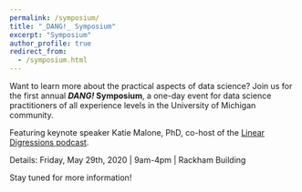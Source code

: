 ```yaml
---
permalink: /symposium/
title: "_DANG!_ Symposium"
excerpt: "Symposium"
author_profile: true
redirect_from:
  - /symposium.html
---
```


Want to learn more about the practical aspects of data science? Join us for the first annual **_DANG!_ Symposium**, a one-day event for data science practitioners of all experience levels in the University of Michigan community.

Featuring keynote speaker Katie Malone, PhD, co-host of the [Linear Digressions podcast](http://lineardigressions.com/).

Details: Friday, May 29th, 2020 \| 9am-4pm \| Rackham Building

Stay tuned for more information!
